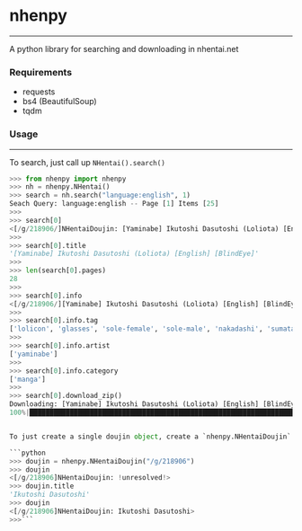 # nhenpy
---
A python library for searching and downloading in nhentai.net

### Requirements
 * requests
 * bs4 (BeautifulSoup)
 * tqdm


### Usage
---
To search, just call up `NHentai().search()`

```python
>>> from nhenpy import nhenpy
>>> nh = nhenpy.NHentai()
>>> search = nh.search("language:english", 1)
Seach Query: language:english -- Page [1] Items [25]
>>> 
>>> search[0]
<[/g/218906/]NHentaiDoujin: [Yaminabe] Ikutoshi Dasutoshi (Loliota) [English] [BlindEye]>
>>> 
>>> search[0].title
'[Yaminabe] Ikutoshi Dasutoshi (Loliota) [English] [BlindEye]'
>>> 
>>> len(search[0].pages)
28
>>> 
>>> search[0].info
<[/g/218906/][Yaminabe] Ikutoshi Dasutoshi (Loliota) [English] [BlindEye] Tags: (category, language, artist, tag)>
>>> 
>>> search[0].info.tag
['lolicon', 'glasses', 'sole-female', 'sole-male', 'nakadashi', 'sumata']
>>> 
>>> search[0].info.artist
['yaminabe']
>>> 
>>> search[0].info.category
['manga']
>>> 
>>> search[0].download_zip()
Downloading: [Yaminabe] Ikutoshi Dasutoshi (Loliota) [English] [BlindEye].zip
100%|██████████████████████████████████████████████████████████████████████████████| 28/28 [01:43<00:00,  2.59s/images] Finished!```


To just create a single doujin object, create a `nhenpy.NHentaiDoujin` object.

```python
>>> doujin = nhenpy.NHentaiDoujin("/g/218906")
>>> doujin
<[/g/218906]NHentaiDoujin: !unresolved!>
>>> doujin.title
'Ikutoshi Dasutoshi'
>>> doujin
<[/g/218906]NHentaiDoujin: Ikutoshi Dasutoshi>
>>>```